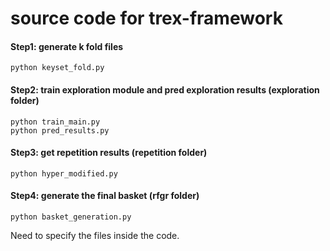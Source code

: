 # source code for trex-framework

#### Step1: generate k fold files
```
python keyset_fold.py
```
#### Step2: train exploration module and pred exploration results (exploration folder)
```
python train_main.py
python pred_results.py
```
#### Step3: get repetition results (repetition folder)

```
python hyper_modified.py
```
#### Step4: generate the final basket (rfgr folder)
```
python basket_generation.py
```

Need to specify the files inside the code.
